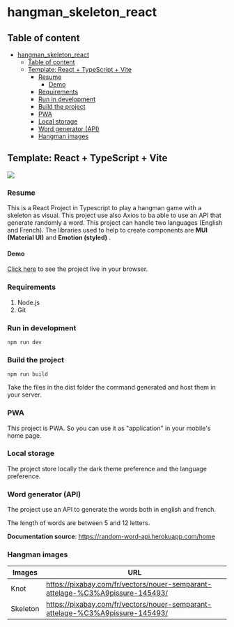 # hangman_skeleton_react

## Table of content

- [hangman_skeleton_react](#hangman_skeleton_react)
  - [Table of content](#table-of-content)
  - [Template: React + TypeScript + Vite](#template-react--typescript--vite)
    - [Resume](#resume)
      - [Demo](#demo)
    - [Requirements](#requirements)
    - [Run in development](#run-in-development)
    - [Build the project](#build-the-project)
    - [PWA](#pwa)
    - [Local storage](#local-storage)
    - [Word generator (API)](#word-generator-api)
    - [Hangman images](#hangman-images)

## Template: React + TypeScript + Vite

![](https://i.imgur.com/fddVvxy.png)

### Resume

This is a React Project in Typescript to play a hangman game with a skeleton as visual. This project use also Axios to ba able to use an API that generate randomly a word. This project can handle two languages (English and French). The libraries used to help to create components are **MUI (Material UI)** and **Emotion (styled)** .

#### Demo

[Click here](https://hangman.zamer12.com/) to see the project live in your browser.

### Requirements

1. Node.js
2. Git

### Run in development

```shell
npm run dev
```

### Build the project

```shell
npm run build
```

Take the files in the dist folder the command generated and host them in your server.

### PWA

This project is PWA. So you can use it as "application" in your mobile's home page.

### Local storage

The project store locally the dark theme preference and the language preference.

### Word generator (API)

The project use an API to generate the words both in english and french.

The length of words are between 5 and 12 letters.

**Documentation source**: https://random-word-api.herokuapp.com/home

### Hangman images

| Images   | URL                                                                           |
| -------- | ----------------------------------------------------------------------------- |
| Knot     | https://pixabay.com/fr/vectors/nouer-semparant-attelage-%C3%A9pissure-145493/ |
| Skeleton | https://pixabay.com/fr/vectors/nouer-semparant-attelage-%C3%A9pissure-145493/ |
